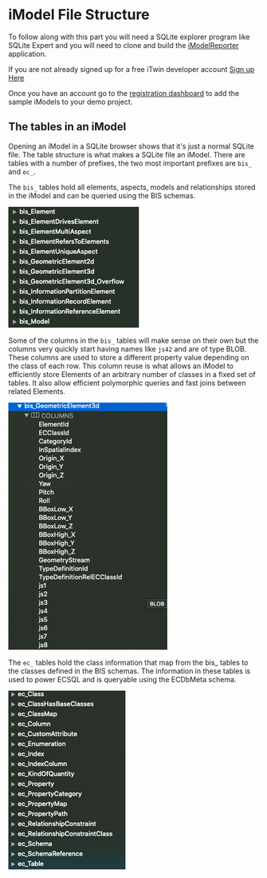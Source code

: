 # iModel File Structure

To follow along with this part you will need a SQLite explorer program like SQLite Expert and you will need to clone and build the [iModelReporter](https://github.com/imodeljs/iModelReporter/) application.

If you are not already signed up for a free iTwin developer account [Sign up Here](https://developer.bentley.com/gettingstarted)

Once you have an account go to the [registration dashboard](https://www.itwinjs.org/getting-started/registration-dashboard/?tab=1) to add the sample iModels to your demo project.

## The tables in an iModel

Opening an iModel in a SQLite browser shows that it's just a normal SQLite file.  The table structure is what makes a SQLite file an iModel.  There are tables with a number of prefixes, the two most important prefixes are `bis_` and `ec_`.  

The `bis_` tables hold all elements, aspects, models and relationships stored in the iModel and can be queried using the BIS schemas.  

![bis_ tables](media/bis_tables.png)

Some of the columns in the `bis_` tables will make sense on their own but the columns very quickly start having names like `js42` and are of type BLOB.  These columns are used to store a different property value depending on the class of each row.  This column reuse is what allows an iModel to efficiently store Elements of an arbitrary number of classes in a fixed set of tables.  It also allow efficient polymorphic queries and fast joins between related Elements.

![bis_GemetricElement3d table](media/bis_GeometricElement3d.png)

The `ec_` tables hold the class information that map from the bis_ tables to the classes defined in the BIS schemas.  The information in these tables is used to power ECSQL and is queryable using the ECDbMeta schema.

![ec_ tables](media/ec_tables.png)
